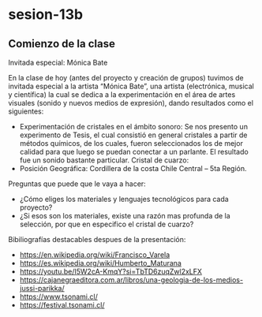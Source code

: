 # sesion-13b
## Comienzo de la clase 
Invitada especial: Mónica Bate

En la clase de hoy (antes del proyecto y creación de grupos) tuvimos de invitada especial a la artista “Mónica Bate”, una artista (electrónica, musical y científica) la cual se dedica a la experimentación en el área de artes visuales (sonido y nuevos medios de expresión), dando resultados como el siguientes:
-	Experimentación de cristales en el ámbito sonoro: Se nos presento un experimento de Tesis, el cual consistió en general cristales a partir de métodos químicos, de los cuales, fueron seleccionados los de mejor calidad para que luego se puedan conectar a un parlante. El resultado fue un sonido bastante particular.
Cristal de cuarzo:
-	Posición Geográfica: Cordillera de la costa Chile Central – 5ta Región.


Preguntas que puede que le vaya a hacer:

-	¿Cómo eliges los materiales y lenguajes tecnológicos para cada proyecto?
-	¿Si esos son los materiales, existe una razón mas profunda de la selección, por que en especifico el cristal de cuarzo?

Bibiliografías destacables despues de la presentación:

- https://en.wikipedia.org/wiki/Francisco_Varela
- https://es.wikipedia.org/wiki/Humberto_Maturana
- https://youtu.be/I5W2cA-KmqY?si=TbTD6zuqZwl2xLFX
- https://cajanegraeditora.com.ar/libros/una-geologia-de-los-medios-jussi-parikka/
- https://www.tsonami.cl/
- https://festival.tsonami.cl/
